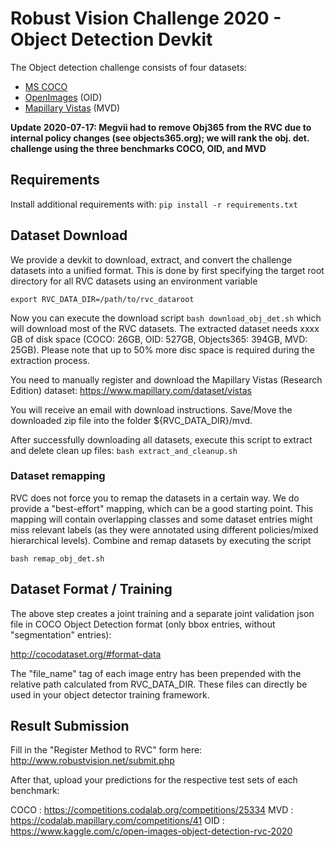 # Robust Vision Challenge 2020 - Object Detection Devkit #

The Object detection challenge consists of four datasets:
- [MS COCO](cocodataset.org/)
- [OpenImages](https://storage.googleapis.com/openimages/web/index.html) (OID)
- [Mapillary Vistas](https://www.mapillary.com/dataset/vistas) (MVD)

**Update 2020-07-17: Megvii had to remove Obj365 from the RVC due to internal policy changes (see objects365.org); we will rank the obj. det. challenge using the three benchmarks COCO, OID, and MVD**

## Requirements ##
Install additional requirements with:
    ``` pip install -r requirements.txt ```


## Dataset Download ##

We provide a devkit to download, extract, and convert the challenge datasets into a unified format.
This is done by first specifying the target root directory for all RVC datasets using an environment variable

 ``` export RVC_DATA_DIR=/path/to/rvc_dataroot  ```

Now you can execute the download script ``` bash download_obj_det.sh ``` which will download most of the RVC datasets.
The extracted dataset needs xxxx GB of disk space (COCO: 26GB, OID: 527GB, Objects365: 394GB, MVD: 25GB). Please note that up to 50% more disc space is required during the extraction process.

You need to manually register and download the Mapillary Vistas (Research Edition) dataset:
https://www.mapillary.com/dataset/vistas

You will receive an email with download instructions. Save/Move the downloaded zip file into the folder ${RVC_DATA_DIR}/mvd.

After successfully downloading all datasets, execute this script to extract and delete clean up files:  ``` bash extract_and_cleanup.sh ``` 

### Dataset remapping ###

RVC does not force you to remap the datasets in a certain way. We do provide a "best-effort" mapping, which can be a good starting point. This mapping will contain overlapping classes and some dataset entries might miss relevant labels (as they were annotated using different policies/mixed hierarchical  levels). Combine and remap datasets by executing the script 

 ```bash remap_obj_det.sh ```

## Dataset Format / Training ##

The above step creates a joint training and a separate joint validation json file in COCO Object Detection format (only bbox entries, without "segmentation" entries):

http://cocodataset.org/#format-data

The "file_name" tag of each image entry has been prepended with the relative path calculated from RVC_DATA_DIR.
These files can directly be used in your object detector training framework.

## Result Submission ##

Fill in the "Register Method to RVC" form here: http://www.robustvision.net/submit.php

After that, upload your predictions for the respective test sets of each benchmark:

COCO : https://competitions.codalab.org/competitions/25334
MVD : https://codalab.mapillary.com/competitions/41
OID : https://www.kaggle.com/c/open-images-object-detection-rvc-2020
